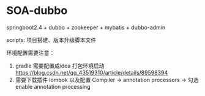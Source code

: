 # SOA-dubbo
springboot2.4 + dubbo + zookeeper + mybatis + dubbo-admin

scripts: 项目搭建、版本升级脚本文件

环境配置需要注意：
1. gradle 需要配置成idea 打包环境启动 https://blog.csdn.net/qq_43519310/article/details/89598394
2. 需要下载插件 lombok 以及配置 Compiler -> annotation processors -> 勾选 enable annotation processing